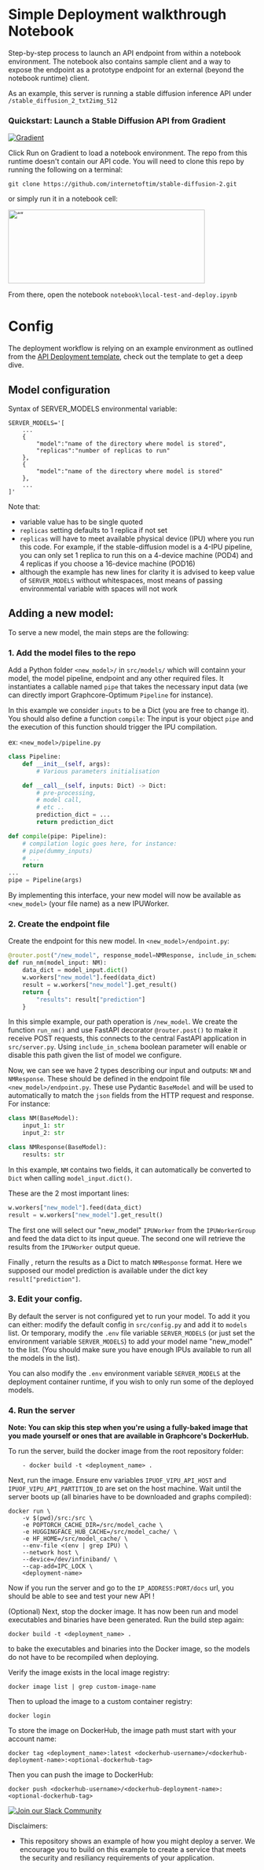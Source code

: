 <!-- Copyright (c) 2022 Graphcore Ltd. All rights reserved. -->

# Simple Deployment walkthrough Notebook 

Step-by-step process to launch an API endpoint from within a notebook environment. The notebook also contains sample client and a way to expose the endpoint as a prototype endpoint for an external (beyond the notebook runtime) client.

As an example, this server is running a stable diffusion inference API under `/stable_diffusion_2_txt2img_512`



### Quickstart: Launch a Stable Diffusion API from Gradient

[![Gradient](https://assets.paperspace.io/img/gradient-badge.svg)](https://console.paperspace.com/github/graphcore/Gradient-HuggingFace?machine=Free-IPU-POD4&container=graphcore/pytorch-jupyter%3A3.2.1-ubuntu-20.04-20230531&file=stable-diffusion%2Ftext_to_image.ipynb)


Click Run on Gradient to load a notebook environment. The repo from this runtime doesn't contain our API code. You will need to clone this repo by running the following on a terminal:

```console
git clone https://github.com/internetoftim/stable-diffusion-2.git
```

or simply run it in a notebook cell:

<!-- ![alt text](notebook-clone.png "Clone") -->

<img src="notebook-clone.png" alt= “” width="400" height="150">

From there, open the notebook `notebook\local-test-and-deploy.ipynb`


# Config

The deployment workflow is relying on an example environment as outlined from the [API Deployment template](https://github.com/graphcore/api-deployment), check out the template to get a deep dive.


## Model configuration
Syntax of SERVER_MODELS environmental variable:
```
SERVER_MODELS='[
    ...
    {
        "model":"name of the directory where model is stored",
        "replicas":"number of replicas to run"
    },
    {
        "model":"name of the directory where model is stored"
    },
    ...
]'
```
Note that:
 - variable value has to be single quoted
 - `replicas` setting defaults to 1 replica if not set
 - `replicas` will have to meet available physical device (IPU) where you run this code. For example, if the stable-diffusion model is a 4-IPU pipeline, you can only set 1 replica to run this on a 4-device machine (POD4) and 4 replicas if you choose a 16-device machine (POD16)
 - although the example has new lines for clarity it is advised to keep value of `SERVER_MODELS` without whitespaces, most means of passing environmental variable with spaces will not work

## Adding a new model:

To serve a new model, the main steps are the following:

### 1. Add the model files to the repo
Add a Python folder `<new_model>/` in `src/models/` which will containn your model, the model pipeline, endpoint and any other required files. It instantiates a callable named `pipe` that takes the necessary input data (we can directly import Graphcore-Optimum `Pipeline` for instance).

In this example we consider `inputs` to be a Dict (you are free to change it).
You should also define a function `compile`: The input is your object `pipe` and the execution of this function should trigger the IPU compilation.

ex: `<new_model>/pipeline.py`

```python
class Pipeline:
    def __init__(self, args):
        # Various parameters initialisation

    def __call__(self, inputs: Dict) -> Dict:
        # pre-processing,
        # model call,
        # etc ..
        prediction_dict = ...
        return prediction_dict

def compile(pipe: Pipeline):
    # compilation logic goes here, for instance:
    # pipe(dummy_inputs)
    # ...
    return
...
pipe = Pipeline(args)
```
By implementing this interface, your new model will now be available as `<new_model>` (your file name) as a new IPUWorker.

### 2. Create the endpoint file
Create the endpoint for this new model. In `<new_model>/endpoint.py`:

```python
@router.post("/new_model", response_model=NMResponse, include_in_schema = "new_model" in models)
def run_nm(model_input: NM):
    data_dict = model_input.dict()
    w.workers["new_model"].feed(data_dict)
    result = w.workers["new_model"].get_result()
    return {
        "results": result["prediction"]
    }
```
In this simple example, our path operation is `/new_model`. We create the function `run_nm()` and use FastAPI decorator
`@router.post()` to make it receive POST requests, this connects to the central FastAPI application in `src/server.py`. Using `include_in_schema` boolean parameter will enable or disable this path given the list of model we configure.

Now, we can see we have 2 types describing our input and outputs: `NM` and `NMResponse`. These should be defined in the endpoint file `<new_model>/endpoint.py`. These use Pydantic `BaseModel` and will be used to automatically to match the `json` fields from the HTTP request and response. For instance:

```python
class NM(BaseModel):
    input_1: str
    input_2: str

class NMResponse(BaseModel):
    results: str
```
In this example, `NM` contains two fields, it can automatically be converted to `Dict` when calling `model_input.dict()`.

These are the 2 most important lines:
```python
w.workers["new_model"].feed(data_dict)
result = w.workers["new_model"].get_result()
```
The first one will select our "new_model" `IPUWorker` from the `IPUWorkerGroup` and feed the data dict to its input queue.
The second one will retrieve the results from the `IPUWorker` output queue.

Finally , return the results as a Dict to match `NMResponse` format.
Here we supposed our model prediction is available under the dict key `result["prediction"]`.

### 3. Edit your config.

By default the server is not configured yet to run your model.
To add it you can either: modify the default config in `src/config.py` and add it to `models` list.
Or temporary, modify the `.env` file variable `SERVER_MODELS` (or just set the environment variable `SERVER_MODELS`) to add your model name "new_model" to the list. (You should make sure you have enough IPUs available to run all the models in the list).

You can also modify the `.env` environment variable `SERVER_MODELS` at the deployment container runtime, if you wish to only run some of the deployed models.

### 4. Run the server
**Note: You can skip this step when you're using a fully-baked image that you made yourself or ones that are available in Graphcore's DockerHub.**

To run the server, build the docker image from the root repository folder:
```
    - docker build -t <deployment_name> .
```
Next, run the image. Ensure env variables `IPUOF_VIPU_API_HOST` and `IPUOF_VIPU_API_PARTITION_ID` are set on the host machine. Wait until the server boots up (all binaries have to be downloaded and graphs compiled):
```
docker run \
    -v $(pwd)/src:/src \
    -e POPTORCH_CACHE_DIR=/src/model_cache \
    -e HUGGINGFACE_HUB_CACHE=/src/model_cache/ \
    -e HF_HOME=/src/model_cache/ \
    --env-file <(env | grep IPU) \
    --network host \
    --device=/dev/infiniband/ \
    --cap-add=IPC_LOCK \
    <deployment-name>
```

Now if you run the server and go to the `IP_ADDRESS:PORT/docs` url, you should be able to see and test your new API !

(Optional) Next, stop the docker image. It has now been run and model executables and binaries have been generated. Run the build step again:
```
docker build -t <deployment_name> .
```
to bake the executables and binaries into the Docker image, so the models do not have to be recompiled when deploying.

Verify the image exists in the local image registry:
```
docker image list | grep custom-image-name
```

Then to upload the image to a custom container registry:
```
docker login
```
To store the image on DockerHub, the image path must start with your account name:
```
docker tag <deployment_name>:latest <dockerhub-username>/<dockerhub-deployment-name>:<optional-dockerhub-tag>
```
Then you can push the image to DockerHub:
```
docker push <dockerhub-username>/<dockerhub-deployment-name>:<optional-dockerhub-tag>
```


[![Join our Slack Community](https://img.shields.io/badge/Slack-Join%20Graphcore's%20Community-blue?style=flat-square&logo=slack)](https://www.graphcore.ai/join-community)


<!-- https://console.paperspace.com/github/graphcore/Gradient-HuggingFace?machine=Free-IPU-POD4&container=graphcore/pytorch-jupyter%3A3.2.1-ubuntu-20.04-20230531&file=stable-diffusion%2Ftext_to_image.ipynb -->


Disclaimers:
-   This repository shows an example of how you might deploy a server. We encourage you to build on this example to create a service that meets the security and resiliancy requirements of your application.
